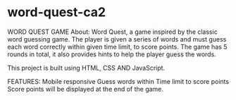 # word-quest-ca2

WORD QUEST GAME
About:
Word Quest, a game inspired by the classic word guessing game. The player is given a series of words and must guess each word correctly within given time limit, to score points. The game has 5 rounds in total, it also provides hints to help the player guess the words.

This project is built using HTML, CSS AND JavaScript.

FEATURES:
Mobile responsive
Guess words within Time limit to score points
Score points will be displayed at the end of the game.
